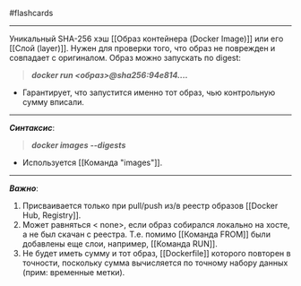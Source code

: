 #flashcards
***
Уникальный SHA-256 хэш [[Образ контейнера (Docker Image)]] или его [[Слой (layer)]]. Нужен для проверки того, что образ не поврежден и совпадает с оригиналом.
Образ можно запускать по digest:
>***docker run <образ>@sha256:94e814....***
- Гарантирует, что запустится именно тот образ, чью контрольную сумму вписали.
***
***Синтаксис***:
>***docker images --digests***
- Используется [[Команда "images"]].
***
***Важно***:
1. Присваивается только при pull/push из/в реестр образов [[Docker Hub, Registry]].
2. Может равняться < none>, если образ собирался локально на хосте, а не был скачан с реестра. Т.е. помимо [[Команда FROM]] были добавлены еще слои, например, [[Команда RUN]].
3. Не будет иметь сумму и тот образ, [[Dockerfile]] которого повторен в точности, поскольку сумма вычисляется по точному набору данных (прим: временные метки).
<!--SR:!2025-10-02,3,250-->